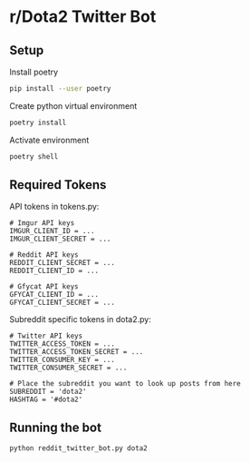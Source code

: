 # r/Dota2 Twitter Bot

## Setup

Install poetry

```sh
pip install --user poetry
```

Create python virtual environment

```sh
poetry install
```

Activate environment
```sh
poetry shell
```

## Required Tokens

API tokens in tokens.py:

```text
# Imgur API keys
IMGUR_CLIENT_ID = ...
IMGUR_CLIENT_SECRET = ...

# Reddit API keys
REDDIT_CLIENT_SECRET = ...
REDDIT_CLIENT_ID = ...

# Gfycat API keys
GFYCAT_CLIENT_ID = ...
GFYCAT_CLIENT_SECRET = ...
```

Subreddit specific tokens in dota2.py:

```text
# Twitter API keys
TWITTER_ACCESS_TOKEN = ...
TWITTER_ACCESS_TOKEN_SECRET = ...
TWITTER_CONSUMER_KEY = ...
TWITTER_CONSUMER_SECRET = ...

# Place the subreddit you want to look up posts from here
SUBREDDIT = 'dota2'
HASHTAG = '#dota2'
```

## Running the bot

```sh
python reddit_twitter_bot.py dota2
```
